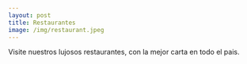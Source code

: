```yaml
---
layout: post
title: Restaurantes
image: /img/restaurant.jpeg
---
```

Visite nuestros lujosos restaurantes, con la mejor carta en todo el pais. 

